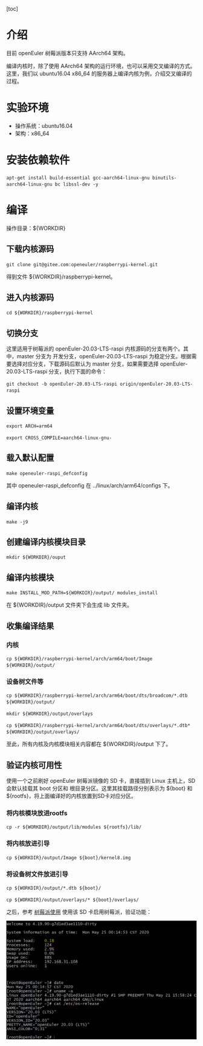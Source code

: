 [toc]

# 介绍

目前 openEuler 树莓派版本只支持 AArch64 架构。

编译内核时，除了使用 AArch64 架构的运行环境，也可以采用交叉编译的方式。这里，我们以 ubuntu16.04 x86_64 的服务器上编译内核为例，介绍交叉编译的过程。

# 实验环境

- 操作系统：ubuntu16.04
- 架构：x86_64

# 安装依赖软件

`apt-get install build-essential gcc-aarch64-linux-gnu binutils-aarch64-linux-gnu bc libssl-dev -y`

# 编译

操作目录：${WORKDIR}

## 下载内核源码

`git clone git@gitee.com:openeuler/raspberrypi-kernel.git`

得到文件 ${WORKDIR}/raspberrypi-kernel。

## 进入内核源码

`cd ${WORKDIR}/raspberrypi-kernel`

## 切换分支

这里适用于树莓派的 openEuler-20.03-LTS-raspi 内核源码的分支有两个。其中，master 分支为 开发分支，openEuler-20.03-LTS-raspi 为稳定分支。根据需要选择对应分支，下载源码后默认为 master 分支，如果需要选择 openEuler-20.03-LTS-raspi 分支，执行下面的命令：

`git checkout -b openEuler-20.03-LTS-raspi origin/openEuler-20.03-LTS-raspi`

## 设置环境变量

`export ARCH=arm64`

`export CROSS_COMPILE=aarch64-linux-gnu-`

## 载入默认配置

`make openeuler-raspi_defconfig`

其中 openeuler-raspi_defconfig 在 ../linux/arch/arm64/configs 下。

## 编译内核

`make -j9`

## 创建编译内核模块目录

`mkdir ${WORKDIR}/ouput`

## 编译内核模块

`make INSTALL_MOD_PATH=${WORKDIR}/output/ modules_install`

在 ${WORKDIR}/output 文件夹下会生成 lib 文件夹。

## 收集编译结果

### 内核

`cp ${WORKDIR}/raspberrypi-kernel/arch/arm64/boot/Image ${WORKDIR}/output/`

### 设备树文件等

`cp ${WORKDIR}/raspberrypi-kernel/arch/arm64/boot/dts/broadcom/*.dtb ${WORKDIR}/output/`

`mkdir ${WORKDIR}/output/overlays`

`cp ${WORKDIR}/raspberrypi-kernel/arch/arm64/boot/dts/overlays/*.dtb* ${WORKDIR}/output/overlays/`

至此，所有内核及内核模块相关内容都在 ${WORKDIR}/output 下了。


## 验证内核可用性

使用一个之前刷好 openEuler 树莓派镜像的 SD 卡，直接插到 Linux 主机上，SD 会默认挂载其 boot 分区和 根目录分区。这里其挂载路径分别表示为 ${boot} 和 ${rootfs}，将上面编译好的内核放置到SD卡对应分区。

### 将内核模块放进rootfs

`cp -r ${WORKDIR}/output/lib/modules ${rootfs}/lib/`

### 将内核放进引导

`cp ${WORKDIR}/output/Image ${boot}/kernel8.img`

### 将设备树文件放进引导

`cp ${WORKDIR}/output/*.dtb ${boot}/`

`cp ${WORKDIR}/output/overlays/* ${boot}/overlays/`

之后，参考 [树莓派使用](./树莓派使用.md) 使用该 SD 卡启用树莓派，验证功能：

![](images/验证内核.jpg)

